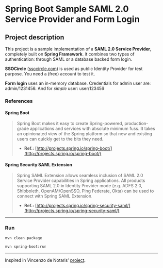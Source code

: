 # Spring Boot Sample SAML 2.0 Service Provider and Form Login

## Project description

This project is a sample implementation of a **SAML 2.0 Service Provider**, completely built on **Spring Framework**. 
It combines two types of authentication: through SAML or a database backed form login.


**SSOCircle** ([ssocircle.com](http://www.ssocircle.com/en/portfolio/publicidp/)) is used as public Identity Provider for test purpose. You need a (free) account to test it.

**Form login** uses an in-memory database. Credentials for admin user are: admin/1231456. And for _simple_ user: user/123456

### References

#### Spring Boot

> Spring Boot makes it easy to create Spring-powered, production-grade applications and services with absolute minimum fuss.  It takes an opinionated view of the Spring platform so that new and existing users can quickly get to the bits they need.
> - **Ref.:** [http://projects.spring.io/spring-boot/](http://projects.spring.io/spring-boot/)

#### Spring Security SAML Extension

> Spring SAML Extension allows seamless inclusion of SAML 2.0 Service Provider capabilities in Spring applications. All products supporting SAML 2.0 in Identity Provider mode (e.g. ADFS 2.0, Shibboleth, OpenAM/OpenSSO, Ping Federate, Okta) can be used to connect with Spring SAML Extension.
> - **Ref.:** [http://projects.spring.io/spring-security-saml/](http://projects.spring.io/spring-security-saml/)

---------

### Run

`mvn clean package`

`mvn spring-boot:run`

---

Inspired in Vincenzo de Notaris' [project](http://github.com/vdenotaris/spring-boot-security-saml-sample).



